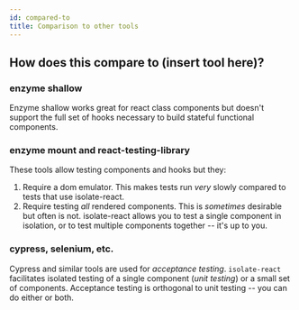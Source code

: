 ```yaml
---
id: compared-to
title: Comparison to other tools
---
```


## How does this compare to (insert tool here)?

### enzyme shallow

Enzyme shallow works great for react class components but doesn't support the full set of hooks necessary to build stateful functional components.

### enzyme mount and react-testing-library

These tools allow testing components and hooks but they:

1. Require a dom emulator. This makes tests run _very_ slowly compared to tests that use isolate-react.
1. Require testing _all_ rendered components. This is _sometimes_ desirable but often is not. isolate-react allows you to test a single component in isolation, or to test multiple components together -- it's up to you.

### cypress, selenium, etc.

Cypress and similar tools are used for _acceptance testing_. `isolate-react` facilitates isolated testing of a single component (_unit testing_) or a small set of components. Acceptance testing is orthogonal to unit testing -- you can do either or both.

